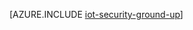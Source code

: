 <properties
 pageTitle="Securing your Internet of Things from the ground up | Microsoft Azure"
 description="This article describes the built-in security features of the Microsoft Azure IoT Suite"
 services=""
 suite="iot-hub"
 documentationCenter=""
 authors="YuriDio"
 manager="timlt"
 editor=""/>

<tags
 ms.service="iot-hub"
 ms.devlang="na"
 ms.topic="article"
 ms.tgt_pltfrm="na"
 ms.workload="na"
 ms.date="05/16/2016"
 ms.author="yurid"/>

[AZURE.INCLUDE [iot-security-ground-up](../../includes/iot-security-ground-up.md)]